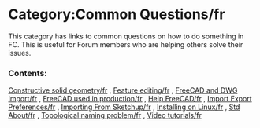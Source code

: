 # Category:Common Questions/fr
This category has links to common questions on how to do something in FC. This is useful for Forum members who are helping others solve their issues.

### Contents:

[Constructive solid geometry/fr](Constructive_solid_geometry/fr.md) , [Feature editing/fr](Feature_editing/fr.md) , [FreeCAD and DWG Import/fr](FreeCAD_and_DWG_Import/fr.md) , [FreeCAD used in production/fr](FreeCAD_used_in_production/fr.md) , [Help FreeCAD/fr](Help_FreeCAD/fr.md) , [Import Export Preferences/fr](Import_Export_Preferences/fr.md) , [Importing From Sketchup/fr](Importing_From_Sketchup/fr.md) , [Installing on Linux/fr](Installing_on_Linux/fr.md) , [Std About/fr](Std_About/fr.md) , [Topological naming problem/fr](Topological_naming_problem/fr.md) , [Video tutorials/fr](Video_tutorials/fr.md)
